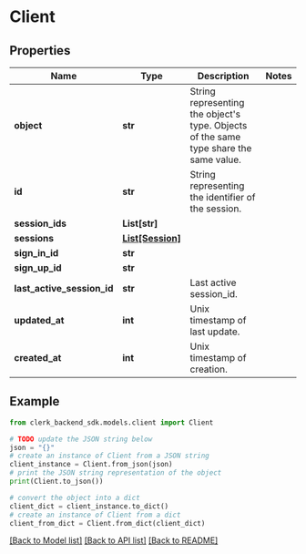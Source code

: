 # Client


## Properties

Name | Type | Description | Notes
------------ | ------------- | ------------- | -------------
**object** | **str** | String representing the object&#39;s type. Objects of the same type share the same value.  | 
**id** | **str** | String representing the identifier of the session.  | 
**session_ids** | **List[str]** |  | 
**sessions** | [**List[Session]**](Session.md) |  | 
**sign_in_id** | **str** |  | 
**sign_up_id** | **str** |  | 
**last_active_session_id** | **str** | Last active session_id.  | 
**updated_at** | **int** | Unix timestamp of last update.  | 
**created_at** | **int** | Unix timestamp of creation.  | 

## Example

```python
from clerk_backend_sdk.models.client import Client

# TODO update the JSON string below
json = "{}"
# create an instance of Client from a JSON string
client_instance = Client.from_json(json)
# print the JSON string representation of the object
print(Client.to_json())

# convert the object into a dict
client_dict = client_instance.to_dict()
# create an instance of Client from a dict
client_from_dict = Client.from_dict(client_dict)
```
[[Back to Model list]](../README.md#documentation-for-models) [[Back to API list]](../README.md#documentation-for-api-endpoints) [[Back to README]](../README.md)


